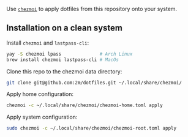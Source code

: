 Use [`chezmoi`](https://github.com/twpayne/chezmoi) to apply dotfiles from this repository onto your system.

## Installation on a clean system

Install `chezmoi` and `lastpass-cli`:

```sh
yay -S chezmoi lpass              # Arch Linux
brew install chezmoi lastpass-cli # MacOs
```

Clone this repo to the chezmoi data directory:

```sh
git clone git@github.com:2m/dotfiles.git ~/.local/share/chezmoi/
```

Apply home configuration:

```sh
chezmoi -c ~/.local/share/chezmoi/chezmoi-home.toml apply
```

Apply system configuration:

```sh
sudo chezmoi -c ~/.local/share/chezmoi/chezmoi-root.toml apply
```
